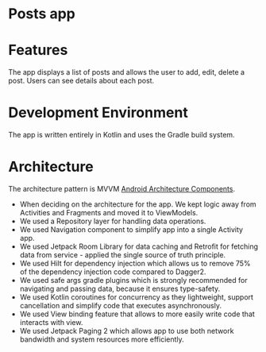 # Posts app

# Features
The app displays a list of posts and allows the user to add, edit, delete a post. Users can see details about each post.

# Development Environment
The app is written entirely in Kotlin and uses the Gradle build system.

# Architecture
The architecture pattern is MVVM
[Android Architecture Components](https://developer.android.com/topic/libraries/architecture/).

- When deciding on the architecture for the app. We kept logic away from Activities and Fragments and moved it to ViewModels.
- We used a Repository layer for handling data operations.
- We used Navigation component to simplify app into a single Activity app.
- We used Jetpack Room Library for data caching and Retrofit for fetching data from service - applied the single source of truth principle.
- We used Hilt for dependency injection which allows us to remove 75% of the dependency injection code compared to Dagger2.
- We used safe args gradle plugins which is strongly recommended for navigating and passing data, because it ensures type-safety.
- We used Kotlin coroutines for concurrency as they lightweight, support cancellation and simplify code that executes asynchronously.
- We used View binding feature that allows to more easily write code that interacts with view.
- We used Jetpack Paging 2 which allows app to use both network bandwidth and system resources more efficiently. 

